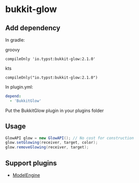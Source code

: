 # bukkit-glow

## Add dependency

In gradle:

groovy
```
compileOnly 'io.typst:bukkit-glow:2.1.0'
```

kts
```
compileOnly("io.typst:bukkit-glow:2.1.0")
```

In plugin.yml:
```yaml
depend:
  - 'BukkitGlow'
```

Put the BukkitGlow plugin in your plugins folder

## Usage

```java
GlowAPI glow = new GlowAPI(); // No cost for construction
glow.setGlowing(receiver, target, color);
glow.removeGlowing(receiver, target);
```

## Support plugins
- [ModelEngine](https://git.mythiccraft.io/mythiccraft/model-engine-4/-/wikis/Modeling)
